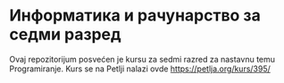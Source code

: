 # Информатика и рачунарство за седми разред

Ovaj repozitorijum posvećen je kursu za sedmi razred za nastavnu temu Programiranje. Kurs se na Petlji nalazi ovde https://petlja.org/kurs/395/


